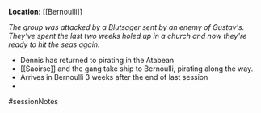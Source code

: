 **Location:** [[Bernoulli]]

*The group was attacked by a Blutsager sent by an enemy of Gustav's.  They've spent the last two weeks holed up in a church and now they're ready to hit the seas again.*

- Dennis has returned to pirating in the Atabean
- [[Saoirse]] and the gang take ship to Bernoulli, pirating along the way.
- Arrives in Bernoulli 3 weeks after the end of last session
- 
#sessionNotes